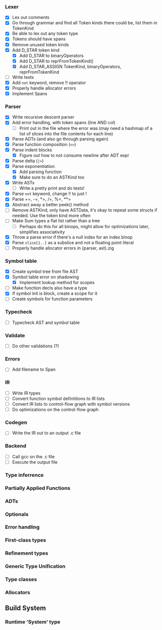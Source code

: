 ### Lexer
- [x] Lex out comments
- [x] Go through grammar and find all Token kinds there could be, list them in TokenKind
- [x] Be able to lex out any token type
- [x] Tokens should have spans
- [x] Remove unused token kinds
- [x] Add D_STAR token kind
    - [x] Add D_STAR to binaryOperators
    - [x] Add D_STAR to reprFromTokenKind()
    - [x] Add D_STAR_ASSIGN TokenKind, binaryOperators, reprFromTokenKind
- [ ] Write tests
- [x] Add `not` keyword, remove !! operator
- [x] Properly handle allocator errors
- [x] Implement Spans

### Parser
- [x] Write recursive descent parser
- [x] Add error handling, with token spans (line AND col)
    - [ ] Print out in the file where the error was (may need a hashmap of a list of slices into the file contents for each line)
- [x] Parse ADTs (and also go through parsing again)
- [x] Parse function composition (`<>`)
- [x] Parse indent blocks
    - [x] Figure out how to not consume newline after ADT expr
- [x] Parse delta (`|>`)
- [x] Parse exponentiation
    - [x] Add parsing function
    - [x] Make sure to do an ASTKind too
- [x] Write ASTs
    - [ ] Write a pretty print and do tests!
- [x] Parse `not` keyword, change !! to just !
- [x] Parse +=, -=, *=, /=, %=, **=
- [x] Abstract away a better peek() method
- [ ] Remove ASTKind, only have ASTData, it's okay to repeat some structs if needed. Use the token kind more often
- [ ] Make Sum types a flat list rather than a tree
    - [ ] Perhaps do this for all binops, might allow for optimizations later, simplifies associativity
- [x] Throw a parse error if there's a null index for an index binop
- [x] Parse `slice[1..]` as a subslice and not a floating point literal
- [ ] Properly handle allocator errors in {parser, ast}.zig

### Symbol table
- [x] Create symbol tree from file AST
- [x] Symbol table error on shadowing
    - [x] Implement lookup method for scopes
- [ ] Make function decls also have a type
- [x] If symbol init is block, create a scope for it
- [ ] Create symbols for function parameters

### Typecheck
- [ ] Typecheck AST and symbol table

### Validate
- [ ] Do other validations (?)

### Errors
- [ ] Add filename to Span

### IR
- [ ] Write IR types
- [ ] Convert function symbol defintitions to IR lists
- [ ] Convert IR lists to control-flow graph with symbol versions
- [ ] Do optimizations on the control-flow graph

### Codegen
- [ ] Write the IR out to an output .c file

### Backend
- [ ] Call gcc on the .c file
- [ ] Execute the output file

### Type inferrence

### Partially Applied Functions

### ADTs

### Optionals

### Error handling

### First-class types

### Refinement types

### Generic Type Unification

### Type classes

### Allocators

## Build System

### Runtime 'System' type